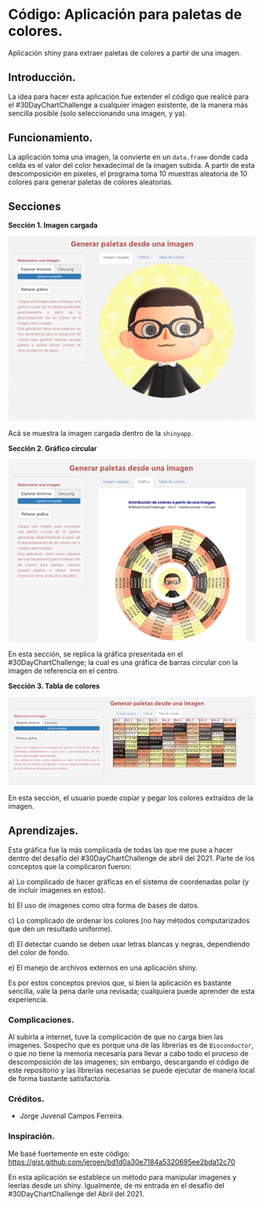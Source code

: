 # Código: Aplicación para paletas de colores. 

Aplicación shiny para extraer paletas de colores a partir de una imagen. 

## Introducción. 

La idea para hacer esta aplicación fue extender el código que realicé para el #30DayChartChallenge a cualquier imagen existente, de la manera más sencilla posible (solo seleccionando una imagen, y ya).

## Funcionamiento. 

La aplicación toma una imagen, la convierte en un `data.frame` donde cada celda es el valor del color hexadecimal de la imagen subida. A partir de esta descomposición en pixeles, el programa toma 10 muestras aleatoria de 10 colores para generar paletas de colores aleatorias. 

## Secciones

**Sección 1. Imagen cargada**

![](www/imgs/img_1.png)

Acá se muestra la imagen cargada dentro de la `shinyapp`. 

**Sección 2. Gráfico circular**

![](www/imgs/img_2.png)

En esta sección, se replica la gráfica presentada en el #30DayChartChallenge; la cual es una gráfica de barras circular con la imagen de referencia en el centro. 

**Sección 3. Tabla de colores**

![](www/imgs/img_3.png)

En esta sección, el usuario puede copiar y pegar los colores extraídos de la imagen. 

## Aprendizajes. 

Esta gráfica fue la más complicada de todas las que me puse a hacer dentro del desafío del #30DayChartChallenge de abril del 2021. Parte de los conceptos que la complicaron fueron: 

a) Lo complicado de hacer gráficas en el sistema de coordenadas polar (y de incluir imagenes en estos).  

b) El uso de imagenes como otra forma de bases de datos. 

c) Lo complicado de ordenar los colores (no hay métodos computarizados que den un resultado uniforme). 

d) El detectar cuando se deben usar letras blancas y negras, dependiendo del color de fondo. 

e) El manejo de archivos externos en una aplicación shiny. 

Es por estos conceptos previos que, si bien la aplicación es bastante sencilla, vale la pena darle una revisada; cualquiera puede aprender de esta experiencia. 

### Complicaciones. 

Al subirla a internet, tuve la complicación de que no carga bien las imagenes. Sospecho que es porque una de las librerías es de `Bioconductor`, o que no tiene la memoria necesaria para llevar a cabo todo el proceso de descomposición de las imagenes; sin embargo, descargando el código de este repositorio y las librerías necesarias se puede ejecutar de manera local de forma bastante satisfactoria. 

### Créditos. 

- Jorge Juvenal Campos Ferreira. 

### Inspiración. 

Me basé fuertemente en este código: https://gist.github.com/jeroen/bd1d0a30e7184a5320695ee2bda12c70

En esta aplicación se establece un método para manipular imagenes y leerlas desde un shiny. Igualmente, de mi entrada en el desafío del #30DayChartChallenge del Abril del 2021. 

